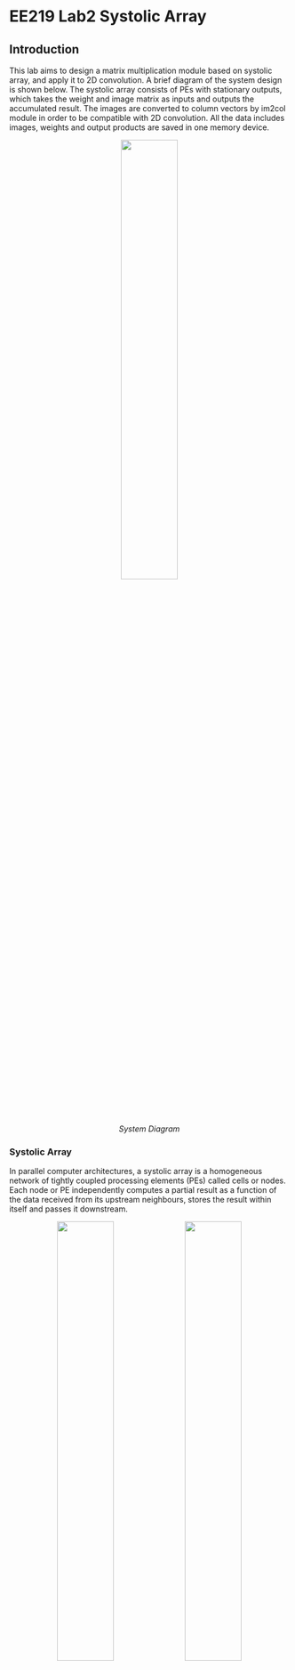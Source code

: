 # EE219 Lab2 Systolic Array

## Introduction

This lab aims to design a matrix multiplication module based on systolic array, and apply it to 2D convolution. A brief diagram of the system design is shown below. The systolic array consists of PEs with stationary outputs, which takes the weight and image matrix as inputs and outputs the accumulated result. The images are converted to column vectors by im2col module in order to be compatible with 2D convolution. All the data includes images, weights and output products are saved in one memory device.

<p align="center">
  <img src ="img/system.png"  width="45%"/>
</p>
<p align = "center">
  <i>System Diagram</i>
</p>

### Systolic Array

In parallel computer architectures, a systolic array is a homogeneous network of tightly coupled processing elements (PEs) called cells or nodes. Each node or PE independently computes a partial result as a function of the data received from its upstream neighbours, stores the result within itself and passes it downstream. 

<p align="center">
  <img src ="img/array.png"  width="45%"/>
  <img src ="img/flow.gif"  width="45%"/>
</p>
<p align = "center">
  <i>Systolic Array</i>
</p>

### im2col + GEMM

When performing a 2D convolution, the data in the convolution window is stored discontinously in memory, which is not efficient for computation. The im2col operation is to expand each convolution **window** into a **column** of matrix B, and expand each convolution **kernel** into a **row** of matrix A. After im2col, the operation of 2D convolution is equivalent to the mutiplication of matrix A and matrix B. The size of matrix A and matrix B is **M \* N** and **N \* K**, where M is the number of convolution kernels, N is the number of weights in a kernel, K is the number of image pixels.

<p align="center">
  <img src ="img/im2col.gif"  width="45%"/>
</p>

## Lab Tasks

The whole design includes three tasks

1. perform im2col transformation on input image
2. slicing two matrix and load data to buffer
3. perform matrix multiplication using systolic array

You need to implement the first and third tasks (im2col and systolic array).

### Data Storage

All the input and output data are stored on a simulated memory with 32 bits, find the base addresses of each parameter in the below form. Please note that the image, weights and output matrix are stored in "row first", the im2col are stored in "column first".


| Name | Value | Description |
| - | - | - |
| IMG_BASE | 0x00000000 | image base address |
| WEIGHT_BASE | 0x00001000 | weights base address |
| IM2COL_BASE | 0x00002000 | im2col base address |
| OUTPUT_BASE | 0x00003000 | output base address |

<p align="center">
  <img src ="img/mem.png"  width="45%"/>
</p>


### Matrix Slicing

When the size of input matrix is larger than the size of systolic array, the matrix should be first sliced, the width of each slice is the same as the array size. Assume below situation, matrix A and matrix B are divided into 4 slice respectively, we first stream (A_slice0, B_slice0) into the array, and second stream (A_slcie0, B_slice1), and go on... To finish the whole matrix multiplication, each PE needs to do 4x4=16 accumulations. To control the streaming of the input, we needs two cascaded counter to provide correct indexes of slices and pixels.

For the case that the matrix size is not a multiple of the array size, the matrix needs to be appended with zero rows and colunms. This operation is automatically done in the testbench and **you can just assume the integer multiples in your design**.

<p align="center">
  <img src ="img/slicing.png"  width="60%"/>
</p>

## Design Specification

Implementation of below three modules are mandatory, you can add other modules if you like. All the modules should be written by Verilog.

* im2col.v
* pe.v
* systolic.v

Design details are described below.

### Module im2col (im2col.v)

This module performs the im2col conversion. You need to read image values from memory and write them back to the proper location. (Here we only consider 3x3 filters.)

#### Parameters

| name | description |
| - | - |
| IMG_W | image width |
| IMG_H | image height |
| DATA_WIDTH | data width |
| ADDR_WIDTH | address width |
| FILTER_SIZE | size of convolution kernel（e.g. 3 means 3x3 kernel） |
| IMG_BASE | image base address |
| IM2COL_BASE | im2col base address |

#### Ports

| name | type | width | description |
| - | - | - | - |
| clk | input | 1 | clock signal |
| rst_im2col | input | 1 | reset signal |
| data_rd | input | DATA_WIDTH | memory read value |
| data_wr | output | DATA_WIDTH | memory write value |
| addr_rd | output | ADDR_WIDTH | memory read address |
| addr_wr | output | ADDR_WIDTH | memory write address |
| im2col_done | output | 1 | oepration done signal |
| mem_wr_en | output | 1 | memory write enable |

#### Design Requirements

1. Begin im2col conversion when `rst_im2col` is pulled down, pull `im2col_done` up when finish.
2. The memory can be read and write once per clock cycle.
3. Use zero-pedding in 2D convolution.

### Module PE (pe.v)

The basic function of PE is calculating the dot products of the rows and columns, and streaming the inputs to its neighbors.

#### Parameters

| name | description |
| - | - |
| N | the number of columns in matrix A |
| MAX_CNT | maximun number of accumulation operations（(M\*K)/(ARR_SIZE\*ARR_SIZE)） |
| DATA_WIDTH | data width |
| ACC_WIDTH | accumulator width |

#### Ports

| name | type | width | description |
| - | - | - | - |
| clk | input | 1 | clock signal |
| rst | input | 1 | reset signal |
| init | input | 1 | signal to clear accumulator |
| in_a | input | DATA_WIDTH | input a |
| in_b | input | DATA_WIDTH | input b |
| out_a | output | DATA_WIDTH | output a |
| out_b | output | DATA_WIDTH | output b |
| out_sum | output | ACC_WIDTH | accumulation output |
| valid_D | output | 1 | output valid |

#### Design Requirements

1. Perform multiply-accumulation on two inputs `in_a` and `in_b` in every clock cycle.
2. Streaming out registered version of `in_a` and `in_b` to `out_a` and `out_b`.
3. Pull up `valid_D` when the dot product is valid.
4. Reset all the output on `rst`.
5. Clear the accumulator and start a new accumulation on `init`.

### Module Systolic Array (systolic.v)

The systolic array is constructed by instantiate PE modules. You need to connect the PEs properly and generate the `init` signal for each of them. You also need to generate the pixel and slice counter as describe before.

#### Parameters

| name | description |
| - | - |
| M | number of rows in matrix A |
| N | number of columns in matrix A |
| K | number of columns in matrix B |
| ARR_SIZE | size of systolic array |
| DATA_WIDTH | data width |
| ACC_WIDTH | accumulator width |

#### Ports

| name | type | width | description |
| - | - | - | - |
| clk | input | 1 | clock signal |
| rst | input | 1 | reset signal |
| enable_row_count_A | input | 1 | allow the slice counter of A to increment |
| A | input | DATA_WIDTH*ARR_SIZE | inputs on the side of matrix A |
| B | input | DATA_WIDTH*ARR_SIZE | inputs on the side of matrix B |
| D | output | ACC_WIDTH\*ARR_SIZE\*ARR_SIZE | connect to each PE's `out_sum` (D[i][j] -> PE[i][j].out_sum) |
| valid_D | output | ARR_SIZE*ARR_SIZE | connect to each PE's `valid_D` (valid_D[i][j] -> PE[i][j].valid_D) |
| pixel_cntr_A | output | 32 | pixel index of matrix A |
| slice_cntr_A | output | 32 | slice index of matrix A |
| pixel_cntr_B | output | 32 | pixel index of matrix B |
| slice_cntr_B | output | 32 | slice index of matrix B |

#### Design Requirements

1. reset all the outputs on `rst`.

## Simulation Environment

### File location

Copy the `lab2` folder to path `~/workspace/ics/projects/` in the docker image. The three module files with ports defination are located in `lab2/vsrc/src/`

### Run single test

You may have to install numpy first by
```
conda install numpy
```
or
```
pip3 install numpy
```

Simply run `make` under `~/workspace/ics/projects/lab2`, it will automatically generate inputs and do a test on your design. If you pass the test, the terminal will show something like

<img src="img/make.png" width="95%" align="middle"/>

(numbers are printed in hexadecimal)

#### Specifiy parameters

You can specify the parameters like

```
make ARR_SIZE=4 IMG_W=5 IMG_H=4 FILTER_NUM=6 FILTER_SIZE=3
```

#### Enable debug

Add `DEBUG=1` to print more useful information.

#### Clean

Run `make clean` to clean up the output files. It is recommended to do this before every simulation.

### Run multiple tests

Give execute permission to the script
```
chmod +x ./run_test.sh
```

Run tests
```
./run_test.sh
```
20 test cases are given in `test/testcase.txt`, you can add your own cases to it.

Test results (pass or filed) are saved in file `test/test_result.txt`.

### Debug
For the usage of docker image and waveform viewing, please follow this tutorial: [https://github.com/ColsonZhang/ICS/blob/master/doc/tutorial/manual-2.md](https://github.com/ColsonZhang/ICS/blob/master/doc/tutorial/manual-2.md)

## Marking
The total score (100%) is the sum of code (80%) and report writing (20%)

### Code (80%)
* Seccessful submission (5%) 
* Complete im2col module (10%)
* Complete PE module (10%)
* Complete systolic array
  * Fail all the tests (0%)
  * Pass N tests (25% + 1.5% * N)

Your code will be tested by the same cases in `test/testcase.txt`.

### Report (20%)
The report should be written in English and follows the [IEEE double-column template](https://www.ieee.org/conferences/publishing/templates.html). Only PDF format is acceptable.

A good report should includes following components:
* An introduction to briefly introduce the system design.
* Implementation details for each of the modules.
* A strong conclusion to assess and summarize your design.

## Submission
Please compress all the files in your `vsrc/src` folder and the report into a `zip` file with name `{StudentNumber}_EE219_Lab2.zip`, and submit to Blackboard. The file structure should be like
```
12345678_EE219_Lab2
|-- report.pdf
|-- src
    |-- im2col.v
    |-- pe.v
    |-- systolic.v
    `-- ...
```

## Reference

[1] Yajun, Ha. EE116: FPGA-based Hardware System Design. ShanghaiTech University, 2020
